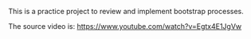 This is a practice project to review and implement bootstrap processes.

The source video is: https://www.youtube.com/watch?v=Egtx4E1JgVw